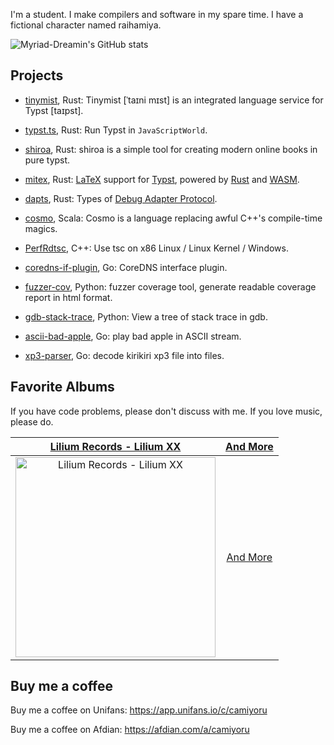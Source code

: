 I'm a student. I make compilers and software in my spare time. I have a fictional character named raihamiya.

![Myriad-Dreamin's GitHub stats](https://github-readme-stats.vercel.app/api?username=Myriad-Dreamin&show=reviews,discussions_started,discussions_answered,prs_merged,prs_merged_percentage)

## Projects

- [tinymist](https://github.com/Myriad-Dreamin/tinymist), Rust: Tinymist [ˈtaɪni mɪst] is an integrated language service for Typst [taɪpst].

- [typst.ts](https://github.com/Myriad-Dreamin/typst.ts), Rust: Run Typst in `JavaScriptWorld`.

- [shiroa](https://github.com/Myriad-Dreamin/shiroa), Rust: shiroa is a simple tool for creating modern online books in pure typst.

- [mitex](https://github.com/mitex-rs/mitex), Rust: [LaTeX](https://www.latex-project.org/) support for [Typst](https://typst.app/), powered by [Rust](https://www.rust-lang.org/) and [WASM](https://webassembly.org/).

- [dapts](https://github.com/Myriad-Dreamin/dapts), Rust: Types of [Debug Adapter Protocol](https://microsoft.github.io/debug-adapter-protocol/).

- [cosmo](https://github.com/Myriad-Dreamin/cosmo), Scala: Cosmo is a language replacing awful C++'s compile-time magics.

- [PerfRdtsc](https://github.com/Myriad-Dreamin/PerfRdtsc), C++: Use tsc on x86 Linux / Linux Kernel / Windows.

- [coredns-if-plugin](https://github.com/Myriad-Dreamin/coredns-if-plugin), Go: CoreDNS interface plugin.

- [fuzzer-cov](https://github.com/Myriad-Dreamin/fuzzer-cov), Python: fuzzer coverage tool, generate readable coverage report in html format.

- [gdb-stack-trace](https://github.com/Myriad-Dreamin/gdb-stack-trace), Python: View a tree of stack trace in gdb.

- [ascii-bad-apple](https://github.com/Myriad-Dreamin/ascii-bad-apple), Go: play bad apple in ASCII stream.

- [xp3-parser](https://github.com/Myriad-Dreamin/xp3-parser), Go: decode kirikiri xp3 file into files.

## Favorite Albums

If you have code problems, please don't discuss with me. If you love music, please do.

<!-- begin-fav-albums -->
|[Lilium Records - Lilium XX](https://lilium.bandcamp.com/album/lilium-xx)|[And More](./Albums.md)|
|:-:|:-:|
|<img src="https://f4.bcbits.com/img/a0518881155_16.jpg" alt="Lilium Records - Lilium XX" width="320">|[And More](./Albums.md)|
<!-- end-fav-albums -->

## Buy me a coffee

Buy me a coffee on Unifans: https://app.unifans.io/c/camiyoru

Buy me a coffee on Afdian: https://afdian.com/a/camiyoru
